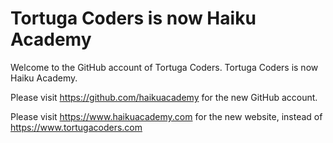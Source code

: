 # Tortuga Coders is now Haiku Academy

Welcome to the GitHub account of Tortuga Coders. Tortuga Coders is now Haiku Academy.

Please visit https://github.com/haikuacademy for the new GitHub account.

Please visit https://www.haikuacademy.com for the new website, instead of https://www.tortugacoders.com
